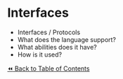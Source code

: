 # Interfaces
- Interfaces / Protocols
- What does the language support?
- What abilities does it have?
- How is it used?

[:rewind: Back to Table of Contents](../README.md) <!-- BackToC -->
